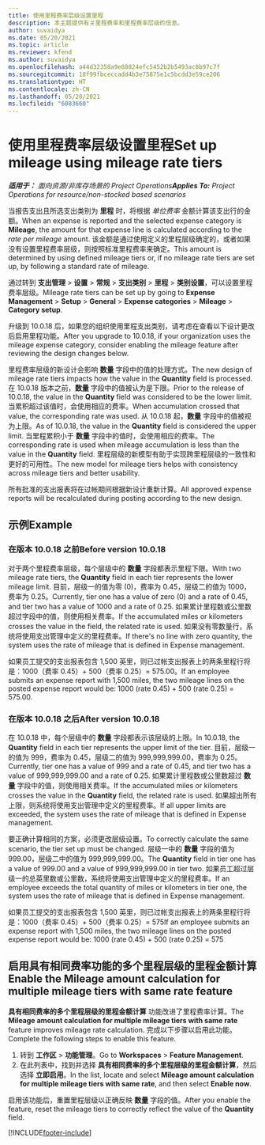 ```yaml
---
title: 使用里程费率层级设置里程
description: 本主题提供有关里程费率和里程费率层级的信息。
author: suvaidya
ms.date: 05/20/2021
ms.topic: article
ms.reviewer: kfend
ms.author: suvaidya
ms.openlocfilehash: a44d32358a9e88824efc5452b2b5493ac8b97c7f
ms.sourcegitcommit: 18f99fbceccadd4b3e75875e1c5bcdd3e59ce206
ms.translationtype: HT
ms.contentlocale: zh-CN
ms.lasthandoff: 05/20/2021
ms.locfileid: "6083660"
---
```

# <a name="set-up-mileage-using-mileage-rate-tiers"></a><span data-ttu-id="01b48-103">使用里程费率层级设置里程</span><span class="sxs-lookup"><span data-stu-id="01b48-103">Set up mileage using mileage rate tiers</span></span>

<span data-ttu-id="01b48-104">_**适用于：** 面向资源/非库存场景的 Project Operations_</span><span class="sxs-lookup"><span data-stu-id="01b48-104">_**Applies To:** Project Operations for resource/non-stocked based scenarios_</span></span>

<span data-ttu-id="01b48-105">当报告支出且所选支出类别为 **里程** 时，将根据 *单位费率* 金额计算该支出行的金额。</span><span class="sxs-lookup"><span data-stu-id="01b48-105">When an expense is reported and the selected expense category is **Mileage**, the amount for that expense line is calculated according to the *rate per mileage* amount.</span></span> <span data-ttu-id="01b48-106">该金额是通过使用定义的里程层级确定的，或者如果没有设置里程费率层级，则按照标准里程费率来确定。</span><span class="sxs-lookup"><span data-stu-id="01b48-106">This amount is determined by using defined mileage tiers or, if no mileage rate tiers are set up, by following a standard rate of mileage.</span></span> 

<span data-ttu-id="01b48-107">通过转到 **支出管理** > **设置** > **常规** > **支出类别** > **里程** > **类别设置**，可以设置里程费率层级。</span><span class="sxs-lookup"><span data-stu-id="01b48-107">Mileage rate tiers can be set up by going to **Expense Management** > **Setup** > **General** > **Expense categories** > **Mileage** > **Category setup**.</span></span>

<span data-ttu-id="01b48-108">升级到 10.0.18 后，如果您的组织使用里程支出类别，请考虑在查看以下设计更改后启用里程功能。</span><span class="sxs-lookup"><span data-stu-id="01b48-108">After you upgrade to 10.0.18, if your organization uses the mileage expense category, consider enabling the mileage feature after reviewing the design changes below.</span></span> 

<span data-ttu-id="01b48-109">里程费率层级的新设计会影响 **数量** 字段中的值的处理方式。</span><span class="sxs-lookup"><span data-stu-id="01b48-109">The new design of mileage rate tiers impacts how the value in the **Quantity** field is processed.</span></span> <span data-ttu-id="01b48-110">在 10.0.18 版本之前，**数量** 字段中的值被认为是下限。</span><span class="sxs-lookup"><span data-stu-id="01b48-110">Prior to the release of 10.0.18, the value in the **Quantity** field was considered to be the lower limit.</span></span> <span data-ttu-id="01b48-111">当累积超过该值时，会使用相应的费率。</span><span class="sxs-lookup"><span data-stu-id="01b48-111">When accumulation crossed that value, the corresponding rate was used.</span></span>  <span data-ttu-id="01b48-112">从 10.0.18 起，**数量** 字段中的值被视为上限。</span><span class="sxs-lookup"><span data-stu-id="01b48-112">As of 10.0.18, the value in the **Quantity** field is considered the upper limit.</span></span> <span data-ttu-id="01b48-113">当里程累积小于 **数量** 字段中的值时，会使用相应的费率。</span><span class="sxs-lookup"><span data-stu-id="01b48-113">The corresponding rate is used when mileage accumulation is less than the value in the **Quantity** field.</span></span>  <span data-ttu-id="01b48-114">里程层级的新模型有助于实现跨里程层级的一致性和更好的可用性。</span><span class="sxs-lookup"><span data-stu-id="01b48-114">The new model for mileage tiers helps with consistency across mileage tiers and better usability.</span></span>   

<span data-ttu-id="01b48-115">所有批准的支出报表将在过帐期间根据新设计重新计算。</span><span class="sxs-lookup"><span data-stu-id="01b48-115">All approved expense reports will be recalculated during posting according to the new design.</span></span>

## <a name="example"></a><span data-ttu-id="01b48-116">示例</span><span class="sxs-lookup"><span data-stu-id="01b48-116">Example</span></span>
 
### <a name="before-version-10018"></a><span data-ttu-id="01b48-117">在版本 10.0.18 之前</span><span class="sxs-lookup"><span data-stu-id="01b48-117">Before version 10.0.18</span></span>
<span data-ttu-id="01b48-118">对于两个里程费率层级，每个层级中的 **数量** 字段都表示里程下限。</span><span class="sxs-lookup"><span data-stu-id="01b48-118">With two mileage rate tiers, the **Quantity** field in each tier represents the lower mileage limit.</span></span> <span data-ttu-id="01b48-119">目前，层级一的值为零 (0)，费率为 0.45，层级二的值为 1000，费率为 0.25。</span><span class="sxs-lookup"><span data-stu-id="01b48-119">Currently, tier one has a value of zero (0) and a rate of 0.45, and tier two has a value of 1000 and a rate of 0.25.</span></span> <span data-ttu-id="01b48-120">如果累计里程数或公里数超过字段中的值，则使用相关费率。</span><span class="sxs-lookup"><span data-stu-id="01b48-120">If the accumulated miles or kilometers crosses the value in the field, the related rate is used.</span></span> <span data-ttu-id="01b48-121">如果没有零数量行，系统将使用支出管理中定义的里程费率。</span><span class="sxs-lookup"><span data-stu-id="01b48-121">If there's no line with zero quantity, the system uses the rate of mileage that is defined in Expense management.</span></span> 
 
<span data-ttu-id="01b48-122">如果员工提交的支出报表包含 1,500 英里，则已过帐支出报表上的两条里程行将是：1000（费率 0.45）+ 500（费率 0.25）= 575.00。</span><span class="sxs-lookup"><span data-stu-id="01b48-122">If an employee submits an expense report with 1,500 miles, the two mileage lines on the posted expense report would be: 1000 (rate 0.45) +  500 (rate 0.25) = 575.00.</span></span>

### <a name="after-version-10018"></a><span data-ttu-id="01b48-123">在版本 10.0.18 之后</span><span class="sxs-lookup"><span data-stu-id="01b48-123">After version 10.0.18</span></span>
<span data-ttu-id="01b48-124">在 10.0.18 中，每个层级中的 **数量** 字段都表示该层级的上限。</span><span class="sxs-lookup"><span data-stu-id="01b48-124">In 10.0.18, the **Quantity** field in each tier represents the upper limit of the tier.</span></span> <span data-ttu-id="01b48-125">目前，层级一的值为 999，费率为 0.45，层级二的值为 999,999,999.00，费率为 0.25。</span><span class="sxs-lookup"><span data-stu-id="01b48-125">Currently, tier one has a value of 999 and a rate of 0.45, and tier two has a value of 999,999,999.00 and a rate of 0.25.</span></span> <span data-ttu-id="01b48-126">如果累计里程数或公里数超过 **数量** 字段中的值，则使用相关费率。</span><span class="sxs-lookup"><span data-stu-id="01b48-126">If the accumulated miles or kilometers crosses the value in the **Quantity** field, the related rate is used.</span></span> <span data-ttu-id="01b48-127">如果超出所有上限，则系统将使用支出管理中定义的里程费率。</span><span class="sxs-lookup"><span data-stu-id="01b48-127">If all upper limits are exceeded, the system uses the rate of mileage that is defined in Expense management.</span></span> 
 
<span data-ttu-id="01b48-128">要正确计算相同的方案，必须更改层级设置。</span><span class="sxs-lookup"><span data-stu-id="01b48-128">To correctly calculate the same scenario, the tier set up must be changed.</span></span> <span data-ttu-id="01b48-129">层级一中的 **数量** 字段的值为 999.00，层级二中的值为 999,999,999.00。</span><span class="sxs-lookup"><span data-stu-id="01b48-129">The **Quantity** field in tier one has a value of 999.00 and a value of 999,999,999.00 in tier two.</span></span> <span data-ttu-id="01b48-130">如果员工超过层级一的总英里数或公里数，系统将使用支出管理中定义的里程费率。</span><span class="sxs-lookup"><span data-stu-id="01b48-130">If an employee exceeds the total quantity of miles or kilometers in tier one, the system uses the rate of mileage that is defined in Expense management.</span></span> 
  
<span data-ttu-id="01b48-131">如果员工提交的支出报表包含 1,500 英里，则已过帐支出报表上的两条里程行将是：1000（费率 0.45）+ 500（费率 0.25）= 575</span><span class="sxs-lookup"><span data-stu-id="01b48-131">If an employee submits an expense report with 1,500 miles, the two mileage lines on the posted expense report would be: 1000 (rate 0.45) +  500 (rate 0.25) = 575</span></span>

## <a name="enable-the-mileage-amount-calculation-for-multiple-mileage-tiers-with-same-rate-feature"></a><span data-ttu-id="01b48-132">启用具有相同费率功能的多个里程层级的里程金额计算</span><span class="sxs-lookup"><span data-stu-id="01b48-132">Enable the Mileage amount calculation for multiple mileage tiers with same rate feature</span></span>

<span data-ttu-id="01b48-133"> **具有相同费率的多个里程层级的里程金额计算** 功能改进了里程费率计算。</span><span class="sxs-lookup"><span data-stu-id="01b48-133">The **Mileage amount calculation for multiple mileage tiers with same rate** feature improves mileage rate calculation.</span></span> <span data-ttu-id="01b48-134">完成以下步骤以启用此功能。</span><span class="sxs-lookup"><span data-stu-id="01b48-134">Complete the following steps to enable this feature.</span></span>

1. <span data-ttu-id="01b48-135">转到 **工作区** > **功能管理**。</span><span class="sxs-lookup"><span data-stu-id="01b48-135">Go to **Workspaces** > **Feature Management**.</span></span> 
2. <span data-ttu-id="01b48-136">在此列表中，找到并选择 **具有相同费率的多个里程层级的里程金额计算**，然后选择 **立即启用**。</span><span class="sxs-lookup"><span data-stu-id="01b48-136">In the list, locate and select **Mileage amount calculation for multiple mileage tiers with same rate**, and then select **Enable now**.</span></span>

<span data-ttu-id="01b48-137">启用该功能后，重置里程层级以正确反映 **数量** 字段的值。</span><span class="sxs-lookup"><span data-stu-id="01b48-137">After you enable the feature, reset the mileage tiers to correctly reflect the value of the **Quantity** field.</span></span> 


[!INCLUDE[footer-include](../includes/footer-banner.md)]
